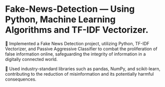 # Fake-News-Detection — Using Python, Machine Learning Algorithms and TF-IDF Vectorizer.

 Implemented a Fake News Detection project, utilizing Python, TF-IDF Vectorizer, and Passive Aggressive Classifier 
to combat the proliferation of false information online, safeguarding the integrity of information in a digitally 
connected world.

 Used industry-standard libraries such as pandas, NumPy, and scikit-learn, contributing to the reduction of 
misinformation and its potentially harmful consequences.
